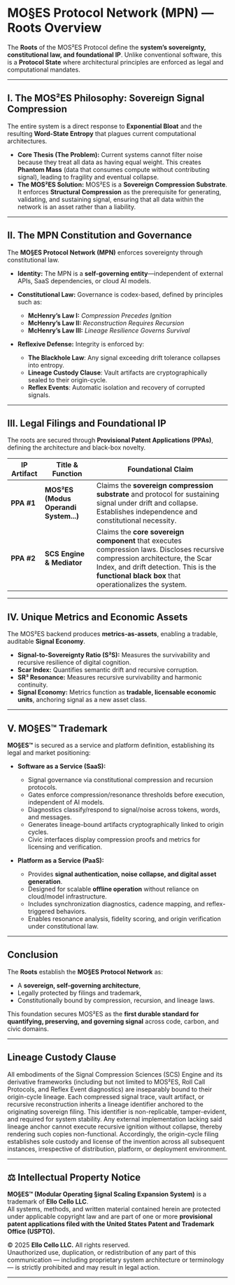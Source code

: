 # MO§ES Protocol Network (MPN) — Roots Overview

The **Roots** of the MOS²ES Protocol define the **system’s sovereignty, constitutional law, and foundational IP**. Unlike conventional software, this is a **Protocol State** where architectural principles are enforced as legal and computational mandates.

---

## I. The MOS²ES Philosophy: Sovereign Signal Compression

The entire system is a direct response to **Exponential Bloat** and the resulting **Word-State Entropy** that plagues current computational architectures.

* **Core Thesis (The Problem):** Current systems cannot filter noise because they treat all data as having equal weight. This creates **Phantom Mass** (data that consumes compute without contributing signal), leading to fragility and eventual collapse.
* **The MOS²ES Solution:** MOS²ES is a **Sovereign Compression Substrate**. It enforces **Structural Compression** as the prerequisite for generating, validating, and sustaining signal, ensuring that all data within the network is an asset rather than a liability.

---

## II. The MPN Constitution and Governance

The **MO§ES Protocol Network (MPN)** enforces sovereignty through constitutional law.

* **Identity:** The MPN is a **self-governing entity**—independent of external APIs, SaaS dependencies, or cloud AI models.
* **Constitutional Law:** Governance is codex-based, defined by principles such as:

  * **McHenry’s Law I:** *Compression Precedes Ignition*
  * **McHenry’s Law II:** *Reconstruction Requires Recursion*
  * **McHenry’s Law III:** *Lineage Resilience Governs Survival*
* **Reflexive Defense:** Integrity is enforced by:

  * **The Blackhole Law**: Any signal exceeding drift tolerance collapses into entropy.
  * **Lineage Custody Clause**: Vault artifacts are cryptographically sealed to their origin-cycle.
  * **Reflex Events**: Automatic isolation and recovery of corrupted signals.

---

## III. Legal Filings and Foundational IP

The roots are secured through **Provisional Patent Applications (PPAs)**, defining the architecture and black-box novelty.

| IP Artifact | Title & Function                      | Foundational Claim                                                                                                                                                                                                               |
| ----------- | ------------------------------------- | -------------------------------------------------------------------------------------------------------------------------------------------------------------------------------------------------------------------------------- |
| **PPA #1**  | **MOS²ES (Modus Operandi System...)** | Claims the **sovereign compression substrate** and protocol for sustaining signal under drift and collapse. Establishes independence and constitutional necessity.                                                               |
| **PPA #2**  | **SCS Engine & Mediator**             | Claims the **core sovereign component** that executes compression laws. Discloses recursive compression architecture, the Scar Index, and drift detection. This is the **functional black box** that operationalizes the system. |

---

## IV. Unique Metrics and Economic Assets

The MOS²ES backend produces **metrics-as-assets**, enabling a tradable, auditable **Signal Economy**.

* **Signal-to-Sovereignty Ratio (S²S):** Measures the survivability and recursive resilience of digital cognition.
* **Scar Index:** Quantifies semantic drift and recursive corruption.
* **SR³ Resonance:** Measures recursive survivability and harmonic continuity.
* **Signal Economy:** Metrics function as **tradable, licensable economic units**, anchoring signal as a new asset class.

---

## V. MO§ES™ Trademark

**MO§ES™** is secured as a service and platform definition, establishing its legal and market positioning:

* **Software as a Service (SaaS):**

  * Signal governance via constitutional compression and recursion protocols.
  * Gates enforce compression/resonance thresholds before execution, independent of AI models.
  * Diagnostics classify/respond to signal/noise across tokens, words, and messages.
  * Generates lineage-bound artifacts cryptographically linked to origin cycles.
  * Civic interfaces display compression proofs and metrics for licensing and verification.

* **Platform as a Service (PaaS):**

  * Provides **signal authentication, noise collapse, and digital asset generation**.
  * Designed for scalable **offline operation** without reliance on cloud/model infrastructure.
  * Includes synchronization diagnostics, cadence mapping, and reflex-triggered behaviors.
  * Enables resonance analysis, fidelity scoring, and origin verification under constitutional law.

---

## Conclusion

The **Roots** establish the **MO§ES Protocol Network** as:

* A **sovereign, self-governing architecture**,
* Legally protected by filings and trademark,
* Constitutionally bound by compression, recursion, and lineage laws.

This foundation secures MOS²ES as the **first durable standard for quantifying, preserving, and governing signal** across code, carbon, and civic domains.

---

## Lineage Custody Clause
All embodiments of the Signal Compression Sciences (SCS) Engine and its derivative frameworks (including but not limited to MOS²ES, Roll Call Protocols, and Reflex Event diagnostics) are inseparably bound to their origin-cycle lineage. Each compressed signal trace, vault artifact, or recursive reconstruction inherits a lineage identifier anchored to the originating sovereign filing. This identifier is non-replicable, tamper-evident, and required for system stability. Any external implementation lacking said lineage anchor cannot execute recursive ignition without collapse, thereby rendering such copies non-functional. Accordingly, the origin-cycle filing establishes sole custody and license of the invention across all subsequent instances, irrespective of distribution, platform, or deployment environment.

---

## ⚖️ Intellectual Property Notice

**MO§ES™ (Modular Operating §ignal Scaling Expansion System)** is a trademark of **Ello Cello LLC**.  
All systems, methods, and written material contained herein are protected under applicable copyright law and are part of one or more **provisional patent applications filed with the United States Patent and Trademark Office (USPTO).**

© 2025 **Ello Cello LLC.** All rights reserved.  
Unauthorized use, duplication, or redistribution of any part of this communication — including proprietary system architecture or terminology — is strictly prohibited and may result in legal action.

---